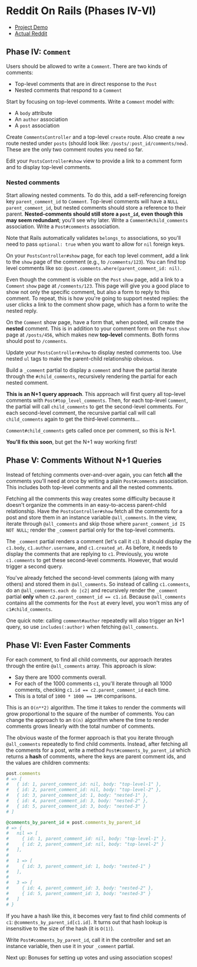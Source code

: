 # Reddit On Rails (Phases IV-VI)

* [Project Demo]
* [Actual Reddit]

[Project Demo]: https://aa-reddit-app.herokuapp.com/
[Actual Reddit]: https://www.reddit.com

## Phase IV: `Comment`

Users should be allowed to write a `Comment`. There are two kinds of comments:

* Top-level comments that are in direct response to the `Post`
* Nested comments that respond to a `Comment`

Start by focusing on top-level comments. Write a `Comment` model with:

* A `body` attribute
* An `author` association
* A `post` association

Create `CommentsController` and a top-level `create` route. Also create a `new`
route nested under `posts` (should look like: `/posts/:post_id/comments/new`).
These are the only two comment routes you need so far.

Edit your `PostsController#show` view to provide a link to a comment form and to
display top-level comments.

### Nested comments

Start allowing nested comments. To do this, add a self-referencing foreign
key `parent_comment_id` to `Comment`. Top-level comments will have a `NULL`
`parent_comment_id`, but nested comments should store a reference to their
parent. **Nested-comments should still store a `post_id`, even though this may
seem redundant**; you'll see why later. Write a `Comment#child_comments`
association. Write a `Post#comments` association.

Note that Rails automatically validates `belongs_to` associations, so
you'll need to pass `optional: true` when you want to allow for `nil` foreign
keys.

On your `PostsController#show` page, for each top level comment, add a link to
the `show` page of the comment (e.g., to `/comments/123`). You can find top
level comments like so: `@post.comments.where(parent_comment_id: nil)`.

Even though the comment is visible on the `Post` `show` page, add a link to a
`Comment` `show` page at `/comments/123`. This page will give you a good place
to show not only the specific comment, but also a form to reply to this comment.
To repeat, this is how you're going to support nested replies: the user clicks a
link to the comment show page, which has a form to write the nested reply.

On the `Comment` show page, have a form that, when posted, will create the
**nested** comment. This is in addition to your comment form on the `Post`
`show` page at `/posts/456`, which makes new **top-level** comments. Both forms
should post to `/comments`.

Update your `PostsController#show` to display nested comments too. Use nested
`ul` tags to make the parent-child relationship obvious.

Build a `_comment` partial to display a `comment` and have the partial
iterate through the `#child_comments`, recursively rendering the partial for
each nested comment.

**This is an N+1 query approach**. This approach will first query all top-level
comments with `Post#top_level_comments`. Then, for each top-level `Comment`, the
partial will call `child_comments` to get the second-level comments. For each
second-level comment, the recursive partial call will call `child_comments`
again to get the third-level comments...

`Comment#child_comments` gets called once per comment, so this is N+1.

**You'll fix this soon**, but get the N+1 way working first!

## Phase V: Comments Without N+1 Queries

Instead of fetching comments over-and-over again, you can fetch **all** the
comments you'll need at once by writing a plain `Post#comments` association.
This includes both top-level comments and all the nested comments.

Fetching all the comments this way creates some difficulty because it doesn't
organize the comments in an easy-to-access parent-child relationship. Have the
`PostsController#show` fetch all the comments for a post and store them in an
instance variable `@all_comments`. In the view, iterate through `@all_comments`
and skip those where `parent_comment_id IS NOT NULL`; render the `_comment`
partial only for the top-level comments.

The `_comment` partial renders a comment (let's call it `c1`). It should display
the `c1.body`, `c1.author.username`, and `c1.created_at`. As before, it needs
to display the comments that are replying to `c1`. Previously, you wrote
`c1.comments` to get these second-level comments. However, that would trigger a
second query.

You've already fetched the second-level comments (along with many others) and
stored them in `@all_comments`. So instead of calling `c1.comments`, do an
`@all_comments.each do |c2|` and recursively render the `_comment` partial
**only** when `c2.parent_comment_id == c1.id`. Because `@all_comments` contains
all the comments for the `Post` at every level, you won't miss any of
`c1#child_comments`.

One quick note: calling `comment#author` repeatedly will also trigger an N+1
query, so use `includes(:author)` when fetching `@all_comments`.

## Phase VI: Even Faster Comments

For each comment, to find all child comments, our approach iterates through the
entire `@all_comments` array. This approach is slow:

* Say there are 1000 comments overall.
* For each of the 1000 comments `c1`, you'll iterate through all 1000 comments,
  checking `c1.id == c2.parent_comment_id` each time.
* This is a total of `1000 * 1000 == 1MM` comparisons.

This is an `O(n**2)` algorithm. The time it takes to render the comments will
grow proportional to the square of the number of comments. You can change the
approach to an `O(n)` algorithm where the time to render comments grows linearly
with the total number of comments.

The obvious waste of the former approach is that you iterate through
`@all_comments` repeatedly to find child comments. Instead, after fetching all
the comments for a post, write a method `Post#comments_by_parent_id` which
returns a **hash** of comments, where the keys are parent comment ids, and the
values are children comments:

```ruby
post.comments
# => [
#   { id: 1, parent_comment_id: nil, body: "top-level-1" },
#   { id: 2, parent_comment_id: nil, body: "top-level-2" },
#   { id: 3, parent_comment_id: 1, body: "nested-1" },
#   { id: 4, parent_comment_id: 3, body: "nested-2" },
#   { id: 5, parent_comment_id: 3, body: "nested-3" }
# ]

@comments_by_parent_id = post.comments_by_parent_id
# => {
#   nil => [
#     { id: 1, parent_comment_id: nil, body: "top-level-1" },
#     { id: 2, parent_comment_id: nil, body: "top-level-2" }
#   ],
#
#   1 => [
#     { id: 3, parent_comment_id: 1, body: "nested-1" }
#   ],
#
#   3 => [
#     { id: 4, parent_comment_id: 3, body: "nested-2" },
#     { id: 5, parent_comment_id: 3, body: "nested-3" }
#   ]
# }
```

If you have a hash like this, it becomes very fast to find child comments of
`c1`: `@comments_by_parent_id[c1.id]`. It turns out that hash lookup is
insensitive to the size of the hash (it is `O(1)`).

Write `Post#comments_by_parent_id`, call it in the controller and set an
instance variable, then use it in your `_comment` partial.

Next up: Bonuses for setting up votes and using association scopes!